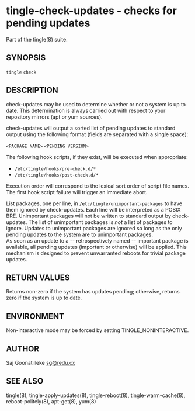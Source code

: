 tingle-check-updates - checks for pending updates
=================================================

Part of the tingle(8) suite.

## SYNOPSIS

`tingle` `check`

## DESCRIPTION

check-updates may be used to determine whether or not a system is up to 
date.  This determination is always carried out with respect to your 
repository mirrors (apt or yum sources).

check-updates will output a sorted list of pending updates to standard 
output using the following format (fields are separated with a single 
space):

`<PACKAGE NAME>` `<PENDING VERSION>`

The following hook scripts, if they exist, will be executed when 
appropriate:

- `/etc/tingle/hooks/pre-check.d/*`
- `/etc/tingle/hooks/post-check.d/*`

Execution order will correspond to the lexical sort order of script file 
names.  The first hook script failure will trigger an immediate abort.

List packages, one per line, in `/etc/tingle/unimportant-packages` to 
have them ignored by check-updates.  Each line will be interpreted as a 
POSIX BRE.  Unimportant packages will not be written to standard output 
by check-updates.  The list of unimportant packages is *not* a list of 
packages to ignore.  Updates to unimportant packages are ignored so long 
as the only pending updates to the system are to unimportant packages.  
As soon as an update to a -- retrospectively named -- important package 
is available, all pending updates (important or otherwise) will be 
applied.  This mechanism is designed to prevent unwarranted reboots for 
trivial package updates.

## RETURN VALUES

Returns non-zero if the system has updates pending; otherwise, returns 
zero if the system is up to date.

## ENVIRONMENT

Non-interactive mode may be forced by setting TINGLE_NONINTERACTIVE.

## AUTHOR

Saj Goonatilleke <sg@redu.cx>

## SEE ALSO

tingle(8), tingle-apply-updates(8), tingle-reboot(8), 
tingle-warm-cache(8), reboot-politely(8), apt-get(8), yum(8)
